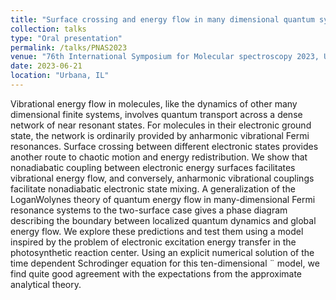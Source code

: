 ```yaml
---
title: "Surface crossing and energy flow in many dimensional quantum system"
collection: talks
type: "Oral presentation"
permalink: /talks/PNAS2023
venue: "76th International Symposium for Molecular spectroscopy 2023, Urbana, IL"
date: 2023-06-21
location: "Urbana, IL"
---
```


Vibrational energy flow in molecules, like the dynamics of other many dimensional finite systems, involves quantum transport across a dense network of
near resonant states. For molecules in their electronic
ground state, the network is ordinarily provided by anharmonic vibrational Fermi resonances. Surface crossing
between different electronic states provides another route
to chaotic motion and energy redistribution. We show
that nonadiabatic coupling between electronic energy surfaces facilitates vibrational energy flow, and conversely,
anharmonic vibrational couplings facilitate nonadiabatic
electronic state mixing. A generalization of the LoganWolynes theory of quantum energy flow in many-dimensional Fermi resonance systems to the two-surface case gives a
phase diagram describing the boundary between localized quantum dynamics and global energy flow. We explore these predictions and test them using a model inspired by the problem of electronic excitation energy transfer in the photosynthetic
reaction center. Using an explicit numerical solution of the time dependent Schrodinger equation for this ten-dimensional ¨
model, we find quite good agreement with the expectations from the approximate analytical theory.
